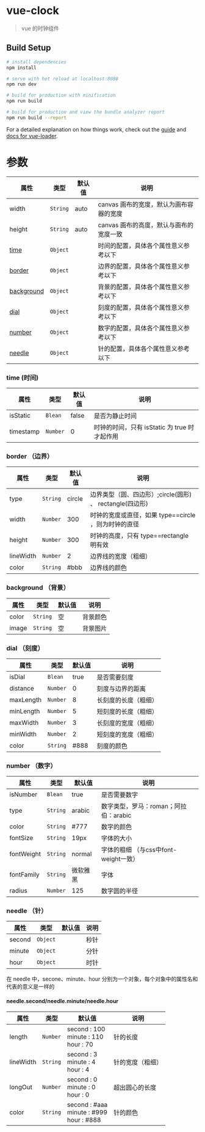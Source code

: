 # vue-clock

> vue 的时钟组件

## Build Setup

``` bash
# install dependencies
npm install

# serve with hot reload at localhost:8080
npm run dev

# build for production with minification
npm run build

# build for production and view the bundle analyzer report
npm run build --report
```

For a detailed explanation on how things work, check out the [guide](http://vuejs-templates.github.io/webpack/) and [docs for vue-loader](http://vuejs.github.io/vue-loader).

# 参数

| 属性 | 类型 | 默认值 | 说明 |
|-----|------|-------|------|
| width | `String` | auto | canvas 画布的宽度，默认为画布容器的宽度 |
| height | `String` | auto | canvas 画布的高度，默认与画布的宽度一致 |
| [time](#time-时间) | `Object` |  | 时间的配置，具体各个属性意义参考以下 |
| [border](#border-边界) | `Object` |  | 边界的配置，具体各个属性意义参考以下 |
| [background](#background-背景) | `Object` |  | 背景的配置，具体各个属性意义参考以下 |
| [dial](#dial-刻度) | `Object` |  | 刻度的配置，具体各个属性意义参考以下 |
| [number](#number-数字) | `Object` |  | 数字的配置，具体各个属性意义参考以下 |
| [needle](#needle-针) | `Object` |  | 针的配置，具体各个属性意义参考以下 |

### time (时间)

| 属性 | 类型 | 默认值 | 说明 |
|-----|------|-------|------|
| isStatic | `Blean` | false | 是否为静止时间 |
| timestamp | `Number` | 0 | 时钟的时间，只有 isStatic 为 true 时才起作用 |

### border （边界）

| 属性 | 类型 | 默认值 | 说明 |
|-----|------|-------|------|
| type | `String` | circle | 边界类型（圆、四边形）;circle(圆形) 、 rectangle(四边形) |
| width | `Number` | 300 | 时钟的宽度或直径，如果 type==circle ，则为时钟的直径 |
| height | `Number` | 300 | 时钟的高度，只有 type==rectangle 明有效 |
| lineWidth | `Number` | 2 | 边界线的宽度（粗细） |
| color | `String` | #bbb | 边界线的颜色 |

### background （背景）

| 属性 | 类型 | 默认值 | 说明 |
|-----|------|-------|------|
| color | `String` | 空 | 背景颜色 |
| image | `String` | 空 | 背景图片 |

### dial （刻度）

| 属性 | 类型 | 默认值 | 说明 |
|-----|------|-------|------|
| isDial | `Blean` | true | 是否需要刻度 |
| distance | `Number` | 0 | 刻度与边界的距离 |
| maxLength | `Number` | 8 | 长刻度的长度（粗细） |
| minLength | `Number` | 5 | 短刻度的长度（粗细） |
| maxWidth | `Number` | 3 | 长刻度的宽度（粗细） |
| minWidth | `Number` | 2 | 短刻度的宽度（粗细） |
| color | `String` | #888 | 刻度的颜色 |

### number （数字）

| 属性 | 类型 | 默认值 | 说明 |
|-----|------|-------|------|
| isNumber | `Blean` | true | 是否需要数字 |
| type | `String` | arabic | 数字类型，罗马：roman；阿拉伯：arabic |
| color | `String` | #777 | 数字的颜色 |
| fontSize | `String` | 19px | 字体的大小 |
| fontWeight | `String` | normal | 字体的粗细 （与css中font-weight一致）|
| fontFamily | `String` | 微软雅黑 | 字体 |
| radius | `Number` | 125 | 数字圆的半径 |

### needle （针）

| 属性 | 类型 | 默认值 | 说明 |
|-----|------|-------|------|
| second | `Object` |  | 秒针 |
| minute | `Object` |  | 分针 |
| hour | `Object` |  | 时针 |

在 needle 中，secone、minute、hour 分别为一个对象，每个对象中的属性名和代表的意义是一样的

#### needle.second/needle.minute/needle.hour

| 属性 | 类型 | 默认值 | 说明 |
|-----|------|-------|------|
| length | `Number` | second : 100 <br> minute : 110 <br> hour : 70 | 针的长度 |
| lineWidth | `String` | second : 3 <br> minute : 4 <br> hour : 4 | 针的宽度（粗细） |
| longOut | `Number` | second : 0 <br> minute : 0 <br> hour : 0 | 超出圆心的长度 |
| color | `String` | second : #aaa <br> minute : #999 <br> hour : #888 | 针的颜色 |
